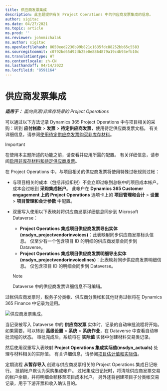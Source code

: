 ```yaml
---
title: 供应商发票集成
description: 此主题提供有关 Project Operations 中的供应商发票集成的信息。
author: sigitac
ms.date: 04/27/2021
ms.topic: article
ms.prod: ''
ms.reviewer: johnmichalak
ms.author: sigitac
ms.openlocfilehash: 8650eed2230b99b821c1635fdc88252bb65c5583
ms.sourcegitcommit: c0792bd65d92db25e0e8864879a19c4b93efb10c
ms.translationtype: HT
ms.contentlocale: zh-CN
ms.lasthandoff: 04/14/2022
ms.locfileid: "8591164"
---
```

# <a name="vendor-invoice-integration"></a>供应商发票集成

_**适用于：** 面向资源/非库存场景的 Project Operations_

可以通过以下方法记录 Dynamics 365 Project Operations 中与项目相关的采购：转到 **应付帐款** > **发票** > **待定供应商发票**，使用待定供应商发票文档。 有关详细信息，请参阅[使用待定供应商发票购买非库存材料](../procurement/pending-vendor-invoices.md)。

> [!IMPORTANT]
> 在使用本主题所述的功能之前，请查看并应用所需的配置。 有关详细信息，请参阅[启用非库存材料和待定供应商发票](../procurement/configure-materials-nonstocked.md)。

在 Project Operations 中，与项目相关的供应商发票将使用特殊过帐规则过帐：

- 与项目相关的成本（包括非抵扣税）不会立即过帐到总帐中的项目成本帐户。 成本会过帐到 **采购集成帐户**。 此帐户在 **Dynamics 365 Customer engagement 上的 Project Operations** 选项卡上的 **项目管理和会计** > **设置** > **项目管理和会计参数** 中配置。
- 双重写入使用以下表映射将供应商发票详细信息同步到 Microsoft Dataverse：

     - **Project Operations 集成项目供应商发票导出实体 (msdyn_projectvendorinvoices)**：此表映射同步供应商发票标头信息。 仅至少有一个包含项目 ID 的明细的供应商发票会同步到 Dataverse。
     - **Project Operations 集成项目供应商发票明细导出实体 (msdyn_projectvendorinvoicelines)**：此表映射同步供应商发票明细信息。 仅包含项目 ID 的明细会同步到 Dataverse。

     > [!NOTE]
     > Dataverse 中的供应商发票详细信息不可编辑。

过帐供应商发票时，税务子分类帐、供应商分类帐和其他财务过帐将在 Dynamics 365 Finance 中记录为适用。

![供应商发票集成。](media/DW7VendorInvoice.png)

当记录被写入 Dataverse 中的 **供应商发票** 实体时，记录的自动审批流程将开始。 如果需要，可以转到 **高级设置** > **系统** > **系统作业**，在 Dataverse 中查看自动审批流程的状态。 审批完成后，系统将在 **实际值** 实体中创建材料交易类记录。

然后使用双重写入表映射 **Project Operations 集成实际值(msdyn_actuals)** 处理与材料相关的实际值。 有关详细信息，请参阅[项目估计值和实际值](resource-dual-write-estimates-actuals.md)。

定期流程 **从暂存导入** 创建与供应商发票相关的 Project Operations 集成日记帐行。 抵销帐户默认为采购集成帐户。 过帐集成日记帐时，将清除供应商发票交易的帐户余额，并将明细金额移至项目成本帐户。 另外还将创建项目子分类帐交易记录，用于下游开票和收入确认目的。
